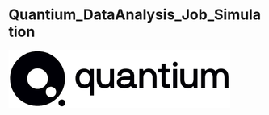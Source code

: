# Quantium_DataAnalysis_Job_Simulation
![Alt text](https://github.com/GhaydaMal/Quantium_DataAnalysis_Job_Simulation/blob/main/quantium_logo.png)
